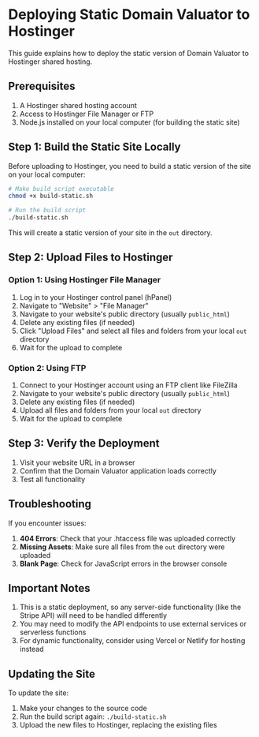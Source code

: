 # Deploying Static Domain Valuator to Hostinger

This guide explains how to deploy the static version of Domain Valuator to Hostinger shared hosting.

## Prerequisites

1. A Hostinger shared hosting account
2. Access to Hostinger File Manager or FTP
3. Node.js installed on your local computer (for building the static site)

## Step 1: Build the Static Site Locally

Before uploading to Hostinger, you need to build a static version of the site on your local computer:

```bash
# Make build script executable
chmod +x build-static.sh

# Run the build script
./build-static.sh
```

This will create a static version of your site in the `out` directory.

## Step 2: Upload Files to Hostinger

### Option 1: Using Hostinger File Manager

1. Log in to your Hostinger control panel (hPanel)
2. Navigate to "Website" > "File Manager"
3. Navigate to your website's public directory (usually `public_html`)
4. Delete any existing files (if needed)
5. Click "Upload Files" and select all files and folders from your local `out` directory
6. Wait for the upload to complete

### Option 2: Using FTP

1. Connect to your Hostinger account using an FTP client like FileZilla
2. Navigate to your website's public directory (usually `public_html`)
3. Delete any existing files (if needed)
4. Upload all files and folders from your local `out` directory
5. Wait for the upload to complete

## Step 3: Verify the Deployment

1. Visit your website URL in a browser
2. Confirm that the Domain Valuator application loads correctly
3. Test all functionality

## Troubleshooting

If you encounter issues:

1. **404 Errors**: Check that your .htaccess file was uploaded correctly
2. **Missing Assets**: Make sure all files from the `out` directory were uploaded
3. **Blank Page**: Check for JavaScript errors in the browser console

## Important Notes

1. This is a static deployment, so any server-side functionality (like the Stripe API) will need to be handled differently
2. You may need to modify the API endpoints to use external services or serverless functions
3. For dynamic functionality, consider using Vercel or Netlify for hosting instead

## Updating the Site

To update the site:

1. Make your changes to the source code
2. Run the build script again: `./build-static.sh`
3. Upload the new files to Hostinger, replacing the existing files 